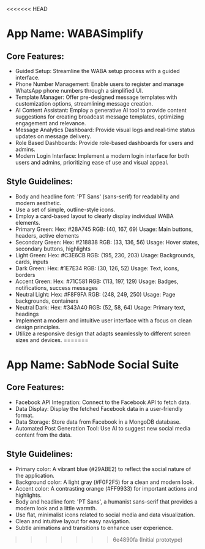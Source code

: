 <<<<<<< HEAD
# **App Name**: WABASimplify

## Core Features:

- Guided Setup: Streamline the WABA setup process with a guided interface.
- Phone Number Management: Enable users to register and manage WhatsApp phone numbers through a simplified UI.
- Template Manager: Offer pre-designed message templates with customization options, streamlining message creation.
- AI Content Assistant: Employ a generative AI tool to provide content suggestions for creating broadcast message templates, optimizing engagement and relevance.
- Message Analytics Dashboard: Provide visual logs and real-time status updates on message delivery.
- Role Based Dashboards: Provide role-based dashboards for users and admins.
- Modern Login Interface: Implement a modern login interface for both users and admins, prioritizing ease of use and visual appeal.

## Style Guidelines:

- Body and headline font: 'PT Sans' (sans-serif) for readability and modern aesthetic.
- Use a set of simple, outline-style icons.
- Employ a card-based layout to clearly display individual WABA elements.
- Primary Green:
Hex: #28A745
RGB: (40, 167, 69)
Usage: Main buttons, headers, active elements
- Secondary Green:
Hex: #218838
RGB: (33, 136, 56)
Usage: Hover states, secondary buttons, highlights
- Light Green:
Hex: #C3E6CB
RGB: (195, 230, 203)
Usage: Backgrounds, cards, inputs
- Dark Green:
Hex: #1E7E34
RGB: (30, 126, 52)
Usage: Text, icons, borders
- Accent Green:
Hex: #71C581
RGB: (113, 197, 129)
Usage: Badges, notifications, success messages
- Neutral Light:
Hex: #F8F9FA
RGB: (248, 249, 250)
Usage: Page backgrounds, containers
- Neutral Dark:
Hex: #343A40
RGB: (52, 58, 64)
Usage: Primary text, headings
- Implement a modern and intuitive user interface with a focus on clean design principles.
- Utilize a responsive design that adapts seamlessly to different screen sizes and devices.
=======
# **App Name**: SabNode Social Suite

## Core Features:

- Facebook API Integration: Connect to the Facebook API to fetch data.
- Data Display: Display the fetched Facebook data in a user-friendly format.
- Data Storage: Store data from Facebook in a MongoDB database.
- Automated Post Generation Tool: Use AI to suggest new social media content from the data.

## Style Guidelines:

- Primary color: A vibrant blue (#29ABE2) to reflect the social nature of the application.
- Background color: A light gray (#F0F2F5) for a clean and modern look.
- Accent color: A contrasting orange (#FF9933) for important actions and highlights.
- Body and headline font: 'PT Sans', a humanist sans-serif that provides a modern look and a little warmth.
- Use flat, minimalist icons related to social media and data visualization.
- Clean and intuitive layout for easy navigation.
- Subtle animations and transitions to enhance user experience.
>>>>>>> 6e4890fa (Initial prototype)
